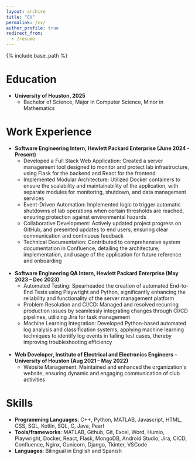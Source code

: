 ```yaml
---
layout: archive
title: "CV"
permalink: /cv/
author_profile: true
redirect_from:
  - /resume
---
```


{% include base_path %}

# Education
- **University of Houston, 2025**
  - Bachelor of Science, Major in Computer Science, Minor in Mathematics

# Work Experience
- **Software Engineering Intern, Hewlett Packard Enterprise (June 2024 - Present)**
  - Developed a Full Stack Web Application: Created a server management tool designed to monitor and protect lab infrastructure, using Flask for the backend and React for the frontend
  - Implemented Modular Architecture: Utilized Docker containers to ensure the scalability and maintainability of the application, with separate modules for monitoring, shutdown, and data management services
  - Event-Driven Automation: Implemented logic to trigger automatic shutdowns of lab operations when certain thresholds are reached, ensuring protection against environmental hazards
  - Collaborative Development: Actively updated project progress on GitHub, and presented updates to end users, ensuring clear communication and continuous feedback
  - Technical Documentation: Contributed to comprehensive system documentation in Confluence, detailing the architecture, implementation, and usage of the application for future reference and onboarding
<br/><br/>
- **Software Engineering QA Intern, Hewlett Packard Enterprise (May 2023 – Dec 2023)**
  - Automated Testing: Spearheaded the creation of automated End-to-End Tests using Playwright and Python, significantly enhancing the reliability and functionality of the server management platform
  - Problem Resolution and CI/CD: Managed and resolved recurring production issues by seamlessly integrating changes through CI/CD pipelines, utilizing Jira for task management
  - Machine Learning Integration: Developed Python-based automated log analysis and classification systems, applying machine learning techniques to identify log events in failing test cases, thereby improving troubleshooting efficiency
<br/><br/>
- **Web Developer, Institute of Electrical and Electronics Engineers – University of Houston (Aug 2021 – May 2022)**
  - Website Management: Maintained and enhanced the organization's website, ensuring dynamic and engaging communication of club activities

# Skills
- **Programming Languages**: C++, Python, MATLAB, Javascript, HTML, CSS, SQL, Kotlin, SQL, C, Java, Pearl
- **Tools/frameworks**: MATLAB, Github, Git, Excel, Word, Humio, Playwright, Docker, React, Flask, MongoDB, Android Studio, Jira, CICD, Confluence, Nginx, Gunicorn, Django, Tkinter, VSCode
- **Languages**: Bilingual in English and Spanish

